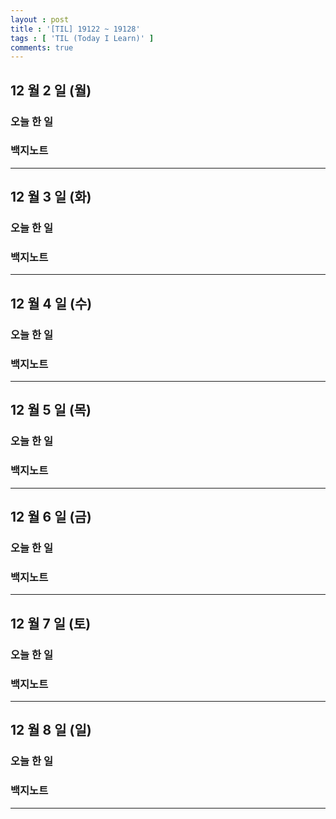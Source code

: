 ```yaml
---
layout : post
title : '[TIL] 19122 ~ 19128'
tags : [ 'TIL (Today I Learn)' ]
comments: true
---
```


## 12 월 2 일 (월)
### 오늘 한 일

### 백지노트

---

## 12 월 3 일 (화)
### 오늘 한 일

### 백지노트

---

## 12 월 4 일 (수)
### 오늘 한 일

### 백지노트

---

## 12 월 5 일 (목)
### 오늘 한 일

### 백지노트

---

## 12 월 6 일 (금)
### 오늘 한 일

### 백지노트

---

## 12 월 7 일 (토)
### 오늘 한 일

### 백지노트

---

## 12 월 8 일 (일)
### 오늘 한 일

### 백지노트

---
